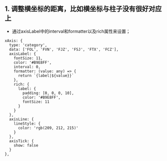 ## 1. 调整横坐标的距离，比如横坐标与柱子没有很好对应上
- 通过axisLabel中的interval和formatter以及rich属性来设置； 
```
xAxis: {
  type: 'category',
  data: ['FOL', 'FVN', 'FJZ', 'FSJ', 'FTX', 'FCZ'],
  axisLabel: {
    fontSize: 11,
    color: '#B9E8FF',
    interval: 0, 
    formatter: (value: any) => {
      return `{label|${value}}` 
    },
    rich: {
      label: {
        padding: [0, 0, 0, 10], 
        color: '#B9E8FF',
        fontSize: 11
      }
    }
  },
  axisLine: {
    lineStyle: {
      color: 'rgb(209, 212, 215)'
    }
  },
  axisTick: {
    show: false
  }
},
```
